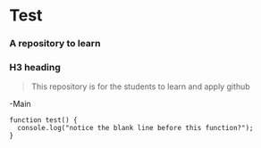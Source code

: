 # Test

<h3> A repository to learn </h3>


### H3 heading 
> This repository is for the students to learn and apply github

-Main

```
function test() {
  console.log("notice the blank line before this function?");
}
```




